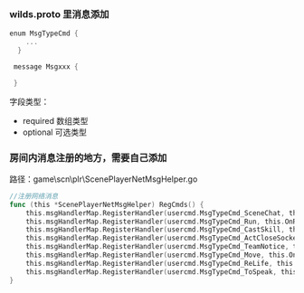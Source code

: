 ### wilds.proto 里消息添加

```go
enum MsgTypeCmd {
    ...
  }

 message Msgxxx {

 }
 ```
 字段类型：
 - required 数组类型
 - optional 可选类型
 

### 房间内消息注册的地方，需要自己添加
路径：game\scn\plr\ScenePlayerNetMsgHelper.go
```go
//注册网络消息
func (this *ScenePlayerNetMsgHelper) RegCmds() {
	this.msgHandlerMap.RegisterHandler(usercmd.MsgTypeCmd_SceneChat, this.OnSceneChat)
	this.msgHandlerMap.RegisterHandler(usercmd.MsgTypeCmd_Run, this.OnRun)
	this.msgHandlerMap.RegisterHandler(usercmd.MsgTypeCmd_CastSkill, this.OnCastSkill)
	this.msgHandlerMap.RegisterHandler(usercmd.MsgTypeCmd_ActCloseSocket, this.OnCloseSocket)
	this.msgHandlerMap.RegisterHandler(usercmd.MsgTypeCmd_TeamNotice, this.OnTeamNotice)
	this.msgHandlerMap.RegisterHandler(usercmd.MsgTypeCmd_Move, this.OnNetMove)
	this.msgHandlerMap.RegisterHandler(usercmd.MsgTypeCmd_ReLife, this.OnNetReLife)
	this.msgHandlerMap.RegisterHandler(usercmd.MsgTypeCmd_ToSpeak, this.OnNetToSpeak)
}
```
